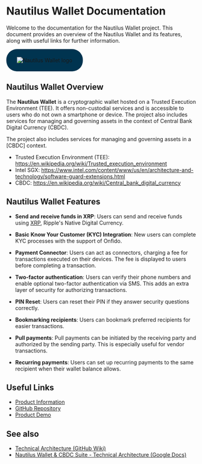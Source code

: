 # Nautilus Wallet Documentation

Welcome to the documentation for the Nautilus Wallet project. This document provides an overview of the Nautilus Wallet and its features, along with useful links for further information.


<!-- Show the text logo with a background colour, to be compatible with light and dark themes. -->
<div style="
    background-color: #003450;
    border-radius: 2em;
    display: inline-flex;
    padding: 1.5em 2em;
">
    <img src="images/logo-title.svg" alt="Nautilus Wallet logo">
</div> 

## Nautilus Wallet Overview

The **Nautilus Wallet** is a cryptographic wallet hosted on a Trusted Execution Environment (TEE). It offers non-custodial services and is accessible to users who do not own a smartphone or device. The project also includes services for managing and governing assets in the context of Central Bank Digital Currency (CBDC).


The project also includes services for managing and governing assets in a [CBDC] context.

- Trusted Execution Environment (TEE): https://en.wikipedia.org/wiki/Trusted_execution_environment
- Intel SGX: https://www.intel.com/content/www/us/en/architecture-and-technology/software-guard-extensions.html
- CBDC: https://en.wikipedia.org/wiki/Central_bank_digital_currency

## Nautilus Wallet Features 

- **Send and receive funds in XRP**: Users can send and receive funds using [XRP](https://xrpl.org/what-is-xrp.html), Ripple's Native Digital Currency.

- **Basic Know Your Customer (KYC) Integration**: New users can complete KYC processes with the support of Onfido.

- **Payment Connector**: Users can act as connectors, charging a fee for transactions executed on their devices. The fee is displayed to users before completing a transaction.

- **Two-factor authentication**: Users can verify their phone numbers and enable optional two-factor authentication via SMS. This adds an extra layer of security for authorizing transactions.

- **PIN Reset**: Users can reset their PIN if they answer security questions correctly.

- **Bookmarking recipients**: Users can bookmark preferred recipients for easier transactions.

- **Pull payments**: Pull payments can be initiated by the receiving party and authorized by the sending party. This is especially useful for vendor transactions.

- **Recurring payments**: Users can set up recurring payments to the same recipient when their wallet balance allows.


## Useful Links

- [Product Information](https://ntls.io/nautilus-wallet/)
- [GitHub Repository](https://github.com/ntls-io/nautilus-wallet)
- [Product Demo](https://staging.ntls.io)

## See also

- [Technical Architecture (GitHub Wiki)](https://github.com/ntls-io/nautilus-wallet/wiki/Technical-Architecture)
- [Nautilus Wallet & CBDC Suite - Technical Architecture (Google Docs)](https://docs.google.com/document/d/1gCRxOZiuo6qXNpZOcoovM_wTNUc_8u-GfyyraEGTaWA/edit)
